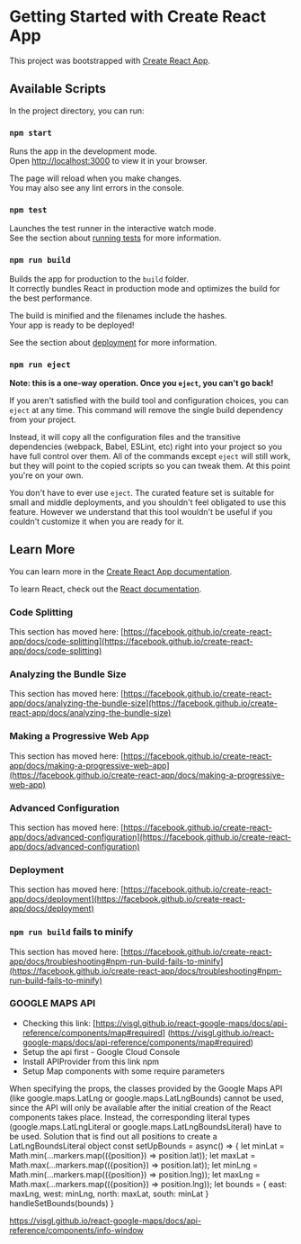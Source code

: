 # Getting Started with Create React App

This project was bootstrapped with [Create React App](https://github.com/facebook/create-react-app).

## Available Scripts

In the project directory, you can run:

### `npm start`

Runs the app in the development mode.\
Open [http://localhost:3000](http://localhost:3000) to view it in your browser.

The page will reload when you make changes.\
You may also see any lint errors in the console.

### `npm test`

Launches the test runner in the interactive watch mode.\
See the section about [running tests](https://facebook.github.io/create-react-app/docs/running-tests) for more information.

### `npm run build`

Builds the app for production to the `build` folder.\
It correctly bundles React in production mode and optimizes the build for the best performance.

The build is minified and the filenames include the hashes.\
Your app is ready to be deployed!

See the section about [deployment](https://facebook.github.io/create-react-app/docs/deployment) for more information.

### `npm run eject`

**Note: this is a one-way operation. Once you `eject`, you can't go back!**

If you aren't satisfied with the build tool and configuration choices, you can `eject` at any time. This command will remove the single build dependency from your project.

Instead, it will copy all the configuration files and the transitive dependencies (webpack, Babel, ESLint, etc) right into your project so you have full control over them. All of the commands except `eject` will still work, but they will point to the copied scripts so you can tweak them. At this point you're on your own.

You don't have to ever use `eject`. The curated feature set is suitable for small and middle deployments, and you shouldn't feel obligated to use this feature. However we understand that this tool wouldn't be useful if you couldn't customize it when you are ready for it.

## Learn More

You can learn more in the [Create React App documentation](https://facebook.github.io/create-react-app/docs/getting-started).

To learn React, check out the [React documentation](https://reactjs.org/).

### Code Splitting

This section has moved here: [https://facebook.github.io/create-react-app/docs/code-splitting](https://facebook.github.io/create-react-app/docs/code-splitting)

### Analyzing the Bundle Size

This section has moved here: [https://facebook.github.io/create-react-app/docs/analyzing-the-bundle-size](https://facebook.github.io/create-react-app/docs/analyzing-the-bundle-size)

### Making a Progressive Web App

This section has moved here: [https://facebook.github.io/create-react-app/docs/making-a-progressive-web-app](https://facebook.github.io/create-react-app/docs/making-a-progressive-web-app)

### Advanced Configuration

This section has moved here: [https://facebook.github.io/create-react-app/docs/advanced-configuration](https://facebook.github.io/create-react-app/docs/advanced-configuration)

### Deployment

This section has moved here: [https://facebook.github.io/create-react-app/docs/deployment](https://facebook.github.io/create-react-app/docs/deployment)

### `npm run build` fails to minify

This section has moved here: [https://facebook.github.io/create-react-app/docs/troubleshooting#npm-run-build-fails-to-minify](https://facebook.github.io/create-react-app/docs/troubleshooting#npm-run-build-fails-to-minify)


### GOOGLE MAPS API
- Checking this link: [https://visgl.github.io/react-google-maps/docs/api-reference/components/map#required] (https://visgl.github.io/react-google-maps/docs/api-reference/components/map#required)
- Setup the api first - Google Cloud Console
- Install APIProvider from this link npm
- Setup Map components with some require parameters

When specifying the props, the classes provided by the Google Maps API (like google.maps.LatLng or google.maps.LatLngBounds) cannot be used, since the API will only be available after the initial creation of the React components takes place. Instead, the corresponding literal types (google.maps.LatLngLiteral or google.maps.LatLngBoundsLiteral) have to be used.
Solution that is find out all positions to create a LatLngBoundsLiteral object
const setUpBounds = async() => {
    let minLat = Math.min(...markers.map(({position}) => position.lat));
    let maxLat = Math.max(...markers.map(({position}) => position.lat));
    let minLng = Math.min(...markers.map(({position}) => position.lng));
    let maxLng = Math.max(...markers.map(({position}) => position.lng));
    let bounds = {
        east: maxLng,
        west: minLng,
        north: maxLat,
        south: minLat
    }
    handleSetBounds(bounds)
}

https://visgl.github.io/react-google-maps/docs/api-reference/components/info-window